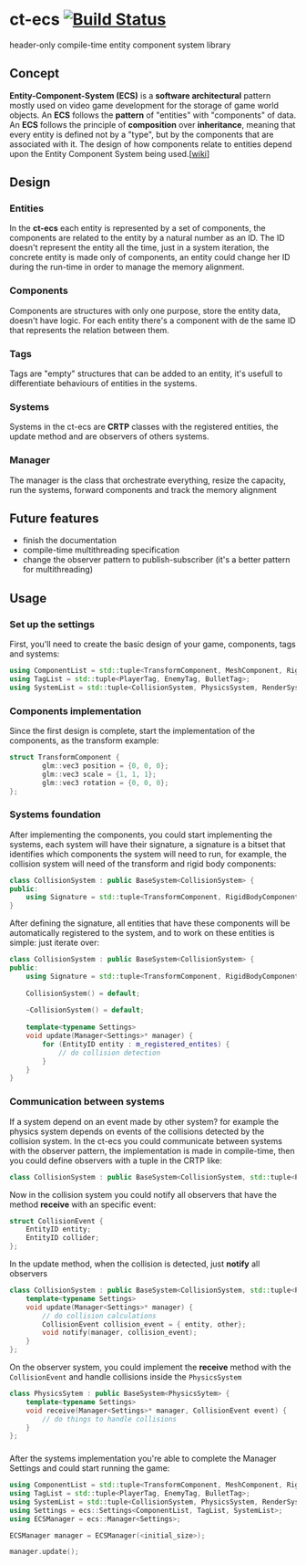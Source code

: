 # ct-ecs [![Build Status](https://github.com/gilmarxd/ct-ecs/workflows/CMake/badge.svg)](https://github.com/gilmarxd/ct-ecs/actions/workflows/cmake.yml)
header-only compile-time entity component system library

## Concept
**Entity-Component-System (ECS)** is a **software architectural** pattern mostly used on video game development for the storage of game world objects. An **ECS** follows the **pattern** of "entities" with "components" of data.
An **ECS** follows the principle of **composition** over **inheritance**, meaning that every entity is defined not by a "type", but by the components that are associated with it. The design of how components relate to entities depend upon the Entity Component System being used.[[wiki](https://en.wikipedia.org/wiki/Entity_component_system)]

## Design
### Entities
In the **ct-ecs** each entity is represented by a set of components, the components are related to the entity by a natural number as an ID.
The ID doesn't represent the entity all the time, just in a system iteration, the concrete entity is made only of components, an entity could change her ID during the run-time in order to manage the memory alignment.
### Components
Components are structures with only one purpose, store the entity data, doesn't have logic. For each entity there's a component with de the same ID that represents the relation between them.
### Tags
Tags are "empty" structures that can be added to an entity, it's usefull to differentiate behaviours of entities in the systems.
### Systems
Systems in the ct-ecs are **CRTP** classes with the registered entities, the update method and are observers of others systems.
### Manager
The manager is the class that orchestrate everything, resize the capacity, run the systems, forward components and track the memory alignment
## Future features
 - finish the documentation
 - compile-time multithreading specification
 - change the observer pattern to publish-subscriber (it's a better pattern for multithreading)

## Usage
### Set up the settings
First, you'll need to create the basic design of your game, components, tags and systems:

```cpp
using ComponentList = std::tuple<TransformComponent, MeshComponent, RigidBodyComponent, MaterialComponent>;
using TagList = std::tuple<PlayerTag, EnemyTag, BulletTag>;
using SystemList = std::tuple<CollisionSystem, PhysicsSystem, RenderSystem, PlayerSystem, ShootSystem>;
```

### Components implementation
Since the first design is complete, start the implementation of the components, as the transform example:

```cpp
struct TransformComponent {
        glm::vec3 position = {0, 0, 0};
        glm::vec3 scale = {1, 1, 1};
        glm::vec3 rotation = {0, 0, 0};
};
```

### Systems foundation
After implementing the components, you could start implementing the systems, each system will have their signature, a
signature is a bitset that identifies which components the system will need to run, for example, the collision system will
need of the transform and rigid body components:

```cpp
class CollisionSystem : public BaseSystem<CollisionSystem> {
public:
    using Signature = std::tuple<TransformComponent, RigidBodyComponent>;
}
```
After defining the signature, all entities that have these components will be automatically registered to the system,
and to work on these entities is simple: just iterate over:
```cpp
class CollisionSystem : public BaseSystem<CollisionSystem> {
public:
    using Signature = std::tuple<TransformComponent, RigidBodyComponent>;
    
    CollisionSystem() = default;
    
    ~CollisionSystem() = default;
    
    template<typename Settings>
    void update(Manager<Settings>* manager) {
        for (EntityID entity : m_registered_entites) {
            // do collision detection
        }
    }
}
```

### Communication between systems
If a system depend on an event made by other system? for example the physics system depends on events of the collisions detected by the collision system.
In the ct-ecs you could communicate between systems with the observer pattern, the implementation is made in compile-time,
then you could define observers with a tuple in the CRTP like:
```cpp
class CollisionSystem : public BaseSystem<CollisionSystem, std::tuple<PhysicsSytem>>
```
Now in the collision system you could notify all observers that have the method **receive** with an specific event:
```cpp
struct CollisionEvent {
    EntityID entity;
    EntityID collider;
};
```
In the update method, when the collision is detected, just **notify** all observers
```cpp
class CollisionSystem : public BaseSystem<CollisionSystem, std::tuple<PhysicsSytem>> {
    template<typename Settings>
    void update(Manager<Settings>* manager) {
        // do collision calculations
        CollisionEvent collision_event = { entity, other}; 
        void notify(manager, collision_event);
    }
};
```
On the observer system, you could implement the **receive** method with the `CollisionEvent` and handle collisions inside the `PhysicsSystem`
```cpp
class PhysicsSytem : public BaseSystem<PhysicsSytem> {
    template<typename Settings>
    void receive(Manager<Settings>* manager, CollisionEvent event) {
        // do things to handle collisions
    }
};
```
### 
After the systems implementation you're able to complete the Manager Settings and could start running the game:

```cpp
using ComponentList = std::tuple<TransformComponent, MeshComponent, RigidBodyComponent, MaterialComponent>;
using TagList = std::tuple<PlayerTag, EnemyTag, BulletTag>;
using SystemList = std::tuple<CollisionSystem, PhysicsSystem, RenderSystem, PlayerSystem, ShootSystem>;
using Settings = ecs::Settings<ComponentList, TagList, SystemList>;
using ECSManager = ecs::Manager<Settings>;

ECSManager manager = ECSManager(<initial_size>);

manager.update();
```

